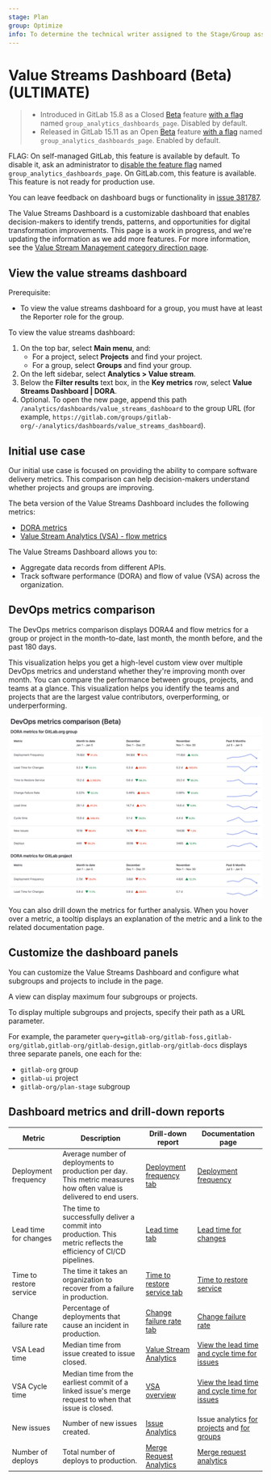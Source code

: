 ```yaml
---
stage: Plan
group: Optimize
info: To determine the technical writer assigned to the Stage/Group associated with this page, see https://about.gitlab.com/handbook/product/ux/technical-writing/#assignments
---
```


# Value Streams Dashboard (Beta) **(ULTIMATE)**

> - Introduced in GitLab 15.8 as a Closed [Beta](../../policy/alpha-beta-support.md#beta) feature [with a flag](../../administration/feature_flags.md) named `group_analytics_dashboards_page`. Disabled by default.
> - Released in GitLab 15.11 as an Open [Beta](../../policy/alpha-beta-support.md#beta) feature [with a flag](../../administration/feature_flags.md) named `group_analytics_dashboards_page`. Enabled by default.

FLAG:
On self-managed GitLab, this feature is available by default. To disable it, ask an administrator to [disable the feature flag](../../administration/feature_flags.md) named `group_analytics_dashboards_page`.
On GitLab.com, this feature is available. This feature is not ready for production use.

You can leave feedback on dashboard bugs or functionality in [issue 381787](https://gitlab.com/gitlab-org/gitlab/-/issues/381787).

The Value Streams Dashboard is a customizable dashboard that enables decision-makers to identify trends, patterns, and opportunities for digital transformation improvements.
This page is a work in progress, and we're updating the information as we add more features.
For more information, see the [Value Stream Management category direction page](https://about.gitlab.com/direction/plan/value_stream_management/).

## View the value streams dashboard

Prerequisite:

- To view the value streams dashboard for a group, you must have at least the Reporter role for the group.

To view the value streams dashboard:

1. On the top bar, select **Main menu**, and:
   - For a project, select **Projects** and find your project.
   - For a group, select **Groups** and find your group.
1. On the left sidebar, select **Analytics > Value stream**.
1. Below the **Filter results** text box, in the **Key metrics** row, select **Value Streams Dashboard | DORA**.
1. Optional. To open the new page, append this path `/analytics/dashboards/value_streams_dashboard` to the group URL
(for example, `https://gitlab.com/groups/gitlab-org/-/analytics/dashboards/value_streams_dashboard`).

## Initial use case

Our initial use case is focused on providing the ability to compare software delivery metrics.
This comparison can help decision-makers understand whether projects and groups are improving.

The beta version of the Value Streams Dashboard includes the following metrics:

- [DORA metrics](dora_metrics.md)
- [Value Stream Analytics (VSA) - flow metrics](../group/value_stream_analytics/index.md)

The Value Streams Dashboard allows you to:

- Aggregate data records from different APIs.
- Track software performance (DORA) and flow of value (VSA) across the organization.

## DevOps metrics comparison

The DevOps metrics comparison displays DORA4 and flow metrics for a group or project in the
month-to-date, last month, the month before, and the past 180 days.

This visualization helps you get a high-level custom view over multiple DevOps metrics and
understand whether they're improving month over month. You can compare the performance between
groups, projects, and teams at a glance. This visualization helps you identify the teams and projects
that are the largest value contributors, overperforming, or underperforming.

![DevOps metrics comparison](img/devops_metrics_comparison_v15_8.png)

You can also drill down the metrics for further analysis.
When you hover over a metric, a tooltip displays an explanation of the metric and a link to the related documentation page.

## Customize the dashboard panels

You can customize the Value Streams Dashboard and configure what subgroups and projects to include in the page.

A view can display maximum four subgroups or projects.

To display multiple subgroups and projects, specify their path as a URL parameter.

For example, the parameter `query=gitlab-org/gitlab-foss,gitlab-org/gitlab,gitlab-org/gitlab-design,gitlab-org/gitlab-docs` displays three separate panels, one each for the:

- `gitlab-org` group
- `gitlab-ui` project
- `gitlab-org/plan-stage` subgroup

## Dashboard metrics and drill-down reports

| Metric | Description | Drill-down report | Documentation page |
| ------ | ----------- | --------------- | ------------------ |
| Deployment frequency | Average number of deployments to production per day. This metric measures how often value is delivered to end users. | [Deployment frequency tab](https://gitlab.com/groups/gitlab-org/-/analytics/ci_cd?tab=deployment-frequency) | [Deployment frequency](dora_metrics.md#deployment-frequency) |
| Lead time for changes | The time to successfully deliver a commit into production. This metric reflects the efficiency of CI/CD pipelines. | [Lead time tab](https://gitlab.com/groups/gitlab-org/-/analytics/ci_cd?tab=lead-time) | [Lead time for changes](dora_metrics.md#lead-time-for-changes) |
| Time to restore service | The time it takes an organization to recover from a failure in production. | [Time to restore service tab](https://gitlab.com/groups/gitlab-org/-/analytics/ci_cd?tab=time-to-restore-service) | [Time to restore service](dora_metrics.md#time-to-restore-service) |
| Change failure rate | Percentage of deployments that cause an incident in production. | [Change failure rate tab](https://gitlab.com/groups/gitlab-org/-/analytics/ci_cd?tab=change-failure-rate) | [Change failure rate](dora_metrics.md#change-failure-rate) |
| VSA Lead time | Median time from issue created to issue closed. | [Value Stream Analytics](https://gitlab.com/groups/gitlab-org/-/analytics/value_stream_analytics) | [View the lead time and cycle time for issues](value_stream_analytics.md#view-the-lead-time-and-cycle-time-for-issues) |
| VSA Cycle time | Median time from the earliest commit of a linked issue's merge request to when that issue is closed. | [VSA overview](https://gitlab.com/groups/gitlab-org/-/analytics/value_stream_analytics) | [View the lead time and cycle time for issues](value_stream_analytics.md#view-the-lead-time-and-cycle-time-for-issues) |
| New issues | Number of new issues created. | [Issue Analytics](https://gitlab.com/groups/gitlab-org/-/issues_analytics) | Issue analytics [for projects](issue_analytics.md) and [for groups](../../user/group/issues_analytics/index.md) |
| Number of deploys | Total number of deploys to production. | [Merge Request Analytics](https://gitlab.com/gitlab-org/gitlab/-/analytics/merge_request_analytics) | [Merge request analytics](merge_request_analytics.md) |
